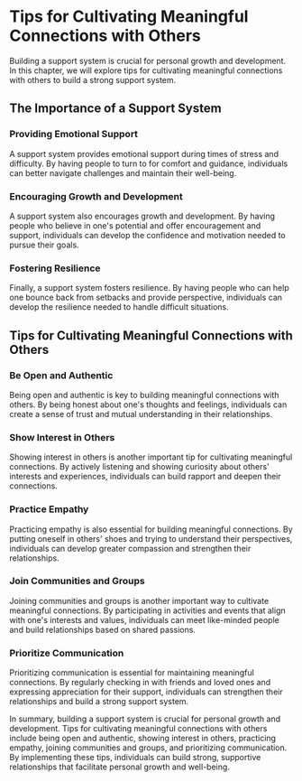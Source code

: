 # Tips for Cultivating Meaningful Connections with Others

Building a support system is crucial for personal growth and development. In this chapter, we will explore tips for cultivating meaningful connections with others to build a strong support system.

The Importance of a Support System
----------------------------------

### Providing Emotional Support

A support system provides emotional support during times of stress and difficulty. By having people to turn to for comfort and guidance, individuals can better navigate challenges and maintain their well-being.

### Encouraging Growth and Development

A support system also encourages growth and development. By having people who believe in one's potential and offer encouragement and support, individuals can develop the confidence and motivation needed to pursue their goals.

### Fostering Resilience

Finally, a support system fosters resilience. By having people who can help one bounce back from setbacks and provide perspective, individuals can develop the resilience needed to handle difficult situations.

Tips for Cultivating Meaningful Connections with Others
-------------------------------------------------------

### Be Open and Authentic

Being open and authentic is key to building meaningful connections with others. By being honest about one's thoughts and feelings, individuals can create a sense of trust and mutual understanding in their relationships.

### Show Interest in Others

Showing interest in others is another important tip for cultivating meaningful connections. By actively listening and showing curiosity about others' interests and experiences, individuals can build rapport and deepen their connections.

### Practice Empathy

Practicing empathy is also essential for building meaningful connections. By putting oneself in others' shoes and trying to understand their perspectives, individuals can develop greater compassion and strengthen their relationships.

### Join Communities and Groups

Joining communities and groups is another important way to cultivate meaningful connections. By participating in activities and events that align with one's interests and values, individuals can meet like-minded people and build relationships based on shared passions.

### Prioritize Communication

Prioritizing communication is essential for maintaining meaningful connections. By regularly checking in with friends and loved ones and expressing appreciation for their support, individuals can strengthen their relationships and build a strong support system.

In summary, building a support system is crucial for personal growth and development. Tips for cultivating meaningful connections with others include being open and authentic, showing interest in others, practicing empathy, joining communities and groups, and prioritizing communication. By implementing these tips, individuals can build strong, supportive relationships that facilitate personal growth and well-being.
